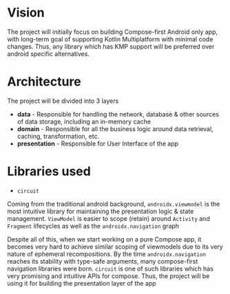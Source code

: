 # Vision

The project will initially focus on building Compose-first Android only app, with long-term goal of supporting Kotlin Multiplatform with minimal code changes. Thus, any library which has KMP support will be preferred over android specific alternatives.

# Architecture

The project will be divided into 3 layers
* **data** - Responsible for handling the network, database & other sources of data storage, including an in-memory cache
* **domain** - Responsible for all the business logic around data retrieval, caching, transformation, etc.
* **presentation** - Responsible for User Interface of the app


# Libraries used

* `circuit`

Coming from the traditional android background, `androidx.viewmodel` is the most intuitive library for maintaining the presentation logic & state management. `ViewModel` is easier to scope (retain) around `Activity` and `Fragment` lifecycles as well as the `androidx.navigation` graph

Despite all of this, when we start working on a pure Compose app, it becomes very hard to achieve similar scoping of viewmodels due to its very nature of ephemeral recompositions. By the time `androidx.navigation` reaches its stability with type-safe arguments, many compose-first navigation libraries were born. `circuit` is one of such libraries which has very promising and intuitive APIs for compose. Thus, the project will be using it for building the presentation layer of the app      

